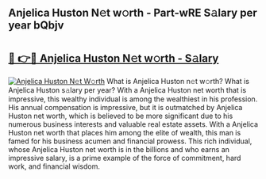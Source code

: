 ## Anjelica Huston N𝚎t w𝚘rth - Part-wRE S𝚊lary per year bQbjv

# <h2><a href="http://gc408jq.nevu.top/?p=Anjelica+Huston">🔗 👉🔴 Anjelica Huston N𝚎t w𝚘rth - S𝚊lary</a></h2>

[![Anjelica Huston N𝚎t W𝚘rth](https://i.imgur.com/Oavwk0R.jpeg)](http://gc408jq.nevu.top/?p=Anjelica+Huston)
What is Anjelica Huston n𝚎t w𝚘rth? What is Anjelica Huston s𝚊lary per year?
With a Anjelica Huston net worth that is impressive, this wealthy individual is among the wealthiest in his profession. His annual compensation is impressive, but it is outmatched by Anjelica Huston net worth, which is believed to be more significant due to his numerous business interests and valuable real estate assets. With a Anjelica Huston net worth that places him among the elite of wealth, this man is famed for his business acumen and financial prowess. This rich individual, whose Anjelica Huston net worth is in the billions and who earns an impressive salary, is a prime example of the force of commitment, hard work, and financial wisdom.
